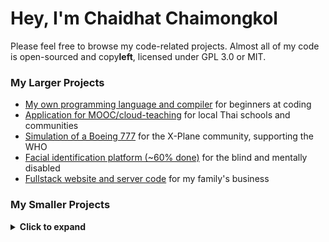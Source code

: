 # Hey, I'm Chaidhat Chaimongkol
Please feel free to browse my code-related projects. Almost all of my code is open-sourced and copy**left**, licensed under GPL 3.0 or MIT.
### My Larger Projects
- [My own programming language and compiler](https://github.com/Chai112/MinC-Compiler) for beginners at coding
- [Application for MOOC/cloud-teaching](https://github.com/Ike-Chai/Laymanns) for local Thai schools and communities
- [Simulation of a Boeing 777](https://github.com/Chai112/Boeing-777-300ER) for the X-Plane community, supporting the WHO
- [Facial identification platform (~60% done)](https://github.com/Chai112/AIFRED) for the blind and mentally disabled
- [Fullstack website and server code](https://github.com/Chai112/Website) for my family's business

<h3>My Smaller Projects</h3><details><summary><b>Click to expand</b></summary>
<br>
  
- [Simulation of a A320 MCDU Flight Managment System](https://github.com/JonathanOrr/A321Neo-FXPL) - made for X-Plane
- [3D OpenGL/GLFW simulation](https://github.com/Chai112/ESC) - my first experiment with OpenGL and C++ 
- [Aircraft Simulation Engine](https://github.com/Chai112/ASE) - a wrapper of the X-Plane SDK
- [3D Cellular automata](https://gist.github.com/Chai112/06480f42c7502c74b52fa76f963269b0) - cool graphical project like 3D Conway's Game Of Life
- [3D ASCII raytracer](https://gist.github.com/Chai112/4c934711b3de8ad8cebe1e377e1eb23d) - perspective writing test which renders a sphere
- [OOP Scratch extension](https://gist.github.com/Chai112/47e72152c248570bb61da72c093a0234) - a way to introduce OOP for scratch.mit.edu users
- [Simultaneous equation solver](https://gist.github.com/Chai112/0f080e0bb1fefcf73c39ccd7f02bf0fd) - a tool to brute-force multi-solution simultaneous equations

Please find my other projects here, along with my Google coding competition submissions:\
https://gist.github.com/Chai112/starred
</details>
